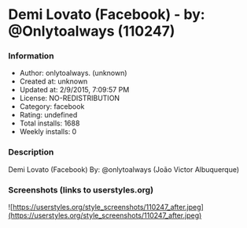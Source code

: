 # Demi Lovato (Facebook) - by: @Onlytoalways (110247)

### Information
- Author: onlytoalways. (unknown)
- Created at: unknown
- Updated at: 2/9/2015, 7:09:57 PM
- License: NO-REDISTRIBUTION
- Category: facebook
- Rating: undefined
- Total installs: 1688
- Weekly installs: 0


### Description
Demi Lovato (Facebook)
By: @onlytoalways (João Victor Albuquerque)


### Screenshots (links to userstyles.org)
![https://userstyles.org/style_screenshots/110247_after.jpeg](https://userstyles.org/style_screenshots/110247_after.jpeg)


